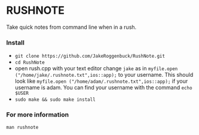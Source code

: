 # RUSHNOTE
Take quick notes from command line when in a rush.

### Install
* `git clone https://github.com/JakeRoggenbuck/RushNote.git`
* `cd RushNote`
* open rush.cpp with your text editor
change `jake` as in `myfile.open ("/home/jake/.rushnote.txt",ios::app);` to your username.
This should look like `myfile.open ("/home/adam/.rushnote.txt",ios::app);` if your username is adam.
You can find your username with the command `echo $USER`
* `sudo make && sudo make install`

### For more information
`man rushnote`
